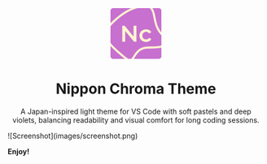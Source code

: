 <p align="center">
  <img width=100 src="./images/logo-nippon-chroma-light.png">
</p>
<h1 align="center">Nippon Chroma Theme</h1>
<p align="center">A Japan-inspired light theme for VS Code with soft pastels and deep violets, balancing readability and visual comfort for long coding sessions.</p>
![Screenshot](images/screenshot.png)

**Enjoy!**
